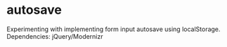 autosave
========

Experimenting with implementing form input autosave using localStorage.  Dependencies: jQuery/Modernizr

